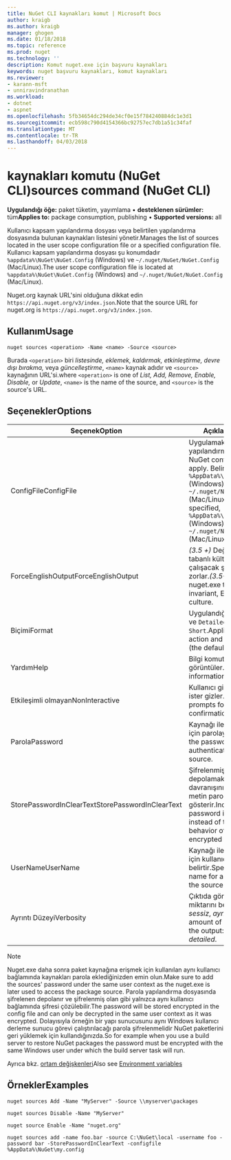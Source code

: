 ```yaml
---
title: NuGet CLI kaynakları komut | Microsoft Docs
author: kraigb
ms.author: kraigb
manager: ghogen
ms.date: 01/18/2018
ms.topic: reference
ms.prod: nuget
ms.technology: ''
description: Komut nuget.exe için başvuru kaynakları
keywords: nuget başvuru kaynakları, komut kaynakları
ms.reviewer:
- karann-msft
- unniravindranathan
ms.workload:
- dotnet
- aspnet
ms.openlocfilehash: 5fb34654dc294de34cf0e15f784240884dc1e3d1
ms.sourcegitcommit: ecb598c790d4154366bc92757ec7db1a51c34faf
ms.translationtype: MT
ms.contentlocale: tr-TR
ms.lasthandoff: 04/03/2018
---
```

# <a name="sources-command-nuget-cli"></a><span data-ttu-id="ee2e6-104">kaynakları komutu (NuGet CLI)</span><span class="sxs-lookup"><span data-stu-id="ee2e6-104">sources command (NuGet CLI)</span></span>

<span data-ttu-id="ee2e6-105">**Uygulandığı öğe:** paket tüketim, yayımlama &bullet; **desteklenen sürümler:** tüm</span><span class="sxs-lookup"><span data-stu-id="ee2e6-105">**Applies to:** package consumption, publishing &bullet; **Supported versions:** all</span></span>

<span data-ttu-id="ee2e6-106">Kullanıcı kapsam yapılandırma dosyası veya belirtilen yapılandırma dosyasında bulunan kaynakları listesini yönetir.</span><span class="sxs-lookup"><span data-stu-id="ee2e6-106">Manages the list of sources located in the user scope configuration file or a specified configuration file.</span></span> <span data-ttu-id="ee2e6-107">Kullanıcı kapsam yapılandırma dosyası şu konumdadır `%appdata%\NuGet\NuGet.Config` (Windows) ve `~/.nuget/NuGet/NuGet.Config` (Mac/Linux).</span><span class="sxs-lookup"><span data-stu-id="ee2e6-107">The user scope configuration file is located at `%appdata%\NuGet\NuGet.Config` (Windows) and `~/.nuget/NuGet/NuGet.Config` (Mac/Linux).</span></span>

<span data-ttu-id="ee2e6-108">Nuget.org kaynak URL'sini olduğuna dikkat edin `https://api.nuget.org/v3/index.json`.</span><span class="sxs-lookup"><span data-stu-id="ee2e6-108">Note that the source URL for nuget.org is `https://api.nuget.org/v3/index.json`.</span></span>

## <a name="usage"></a><span data-ttu-id="ee2e6-109">Kullanım</span><span class="sxs-lookup"><span data-stu-id="ee2e6-109">Usage</span></span>

```cli
nuget sources <operation> -Name <name> -Source <source>
```

<span data-ttu-id="ee2e6-110">Burada `<operation>` biri *listesinde, eklemek, kaldırmak, etkinleştirme, devre dışı bırakma,* veya *güncelleştirme*, `<name>` kaynak adıdır ve `<source>` kaynağının URL'si.</span><span class="sxs-lookup"><span data-stu-id="ee2e6-110">where `<operation>` is one of *List, Add, Remove, Enable, Disable,* or *Update*, `<name>` is the name of the source, and `<source>` is the source's URL.</span></span>

## <a name="options"></a><span data-ttu-id="ee2e6-111">Seçenekler</span><span class="sxs-lookup"><span data-stu-id="ee2e6-111">Options</span></span>

| <span data-ttu-id="ee2e6-112">Seçenek</span><span class="sxs-lookup"><span data-stu-id="ee2e6-112">Option</span></span> | <span data-ttu-id="ee2e6-113">Açıklama</span><span class="sxs-lookup"><span data-stu-id="ee2e6-113">Description</span></span> |
| --- | --- |
| <span data-ttu-id="ee2e6-114">ConfigFile</span><span class="sxs-lookup"><span data-stu-id="ee2e6-114">ConfigFile</span></span> | <span data-ttu-id="ee2e6-115">Uygulamak için NuGet yapılandırma dosyası.</span><span class="sxs-lookup"><span data-stu-id="ee2e6-115">The NuGet configuration file to apply.</span></span> <span data-ttu-id="ee2e6-116">Belirtilmezse, `%AppData%\NuGet\NuGet.Config` (Windows) veya `~/.nuget/NuGet/NuGet.Config` (Mac/Linux) kullanılır.</span><span class="sxs-lookup"><span data-stu-id="ee2e6-116">If not specified, `%AppData%\NuGet\NuGet.Config` (Windows) or `~/.nuget/NuGet/NuGet.Config` (Mac/Linux) is used.</span></span>|
| <span data-ttu-id="ee2e6-117">ForceEnglishOutput</span><span class="sxs-lookup"><span data-stu-id="ee2e6-117">ForceEnglishOutput</span></span> | <span data-ttu-id="ee2e6-118">*(3.5 +)*  Değişmez, İngilizce tabanlı kültürü kullanarak çalışacak şekilde nuget.exe zorlar.</span><span class="sxs-lookup"><span data-stu-id="ee2e6-118">*(3.5+)* Forces nuget.exe to run using an invariant, English-based culture.</span></span> |
| <span data-ttu-id="ee2e6-119">Biçimi</span><span class="sxs-lookup"><span data-stu-id="ee2e6-119">Format</span></span> | <span data-ttu-id="ee2e6-120">Uygulandığı öğe `list` eylem ve `Detailed` (varsayılan) veya `Short`.</span><span class="sxs-lookup"><span data-stu-id="ee2e6-120">Applies to the `list` action and can be `Detailed` (the default) or `Short`.</span></span> |
| <span data-ttu-id="ee2e6-121">Yardım</span><span class="sxs-lookup"><span data-stu-id="ee2e6-121">Help</span></span> | <span data-ttu-id="ee2e6-122">Bilgi komutu için yardımı görüntüler.</span><span class="sxs-lookup"><span data-stu-id="ee2e6-122">Displays help information for the command.</span></span> |
| <span data-ttu-id="ee2e6-123">Etkileşimli olmayan</span><span class="sxs-lookup"><span data-stu-id="ee2e6-123">NonInteractive</span></span> | <span data-ttu-id="ee2e6-124">Kullanıcı girişi veya onayı için ister gizler.</span><span class="sxs-lookup"><span data-stu-id="ee2e6-124">Suppresses prompts for user input or confirmations.</span></span> |
| <span data-ttu-id="ee2e6-125">Parola</span><span class="sxs-lookup"><span data-stu-id="ee2e6-125">Password</span></span> | <span data-ttu-id="ee2e6-126">Kaynağı ile kimlik doğrulaması için parolayı belirtir.</span><span class="sxs-lookup"><span data-stu-id="ee2e6-126">Specifies the password for authenticating with the source.</span></span> |
| <span data-ttu-id="ee2e6-127">StorePasswordInClearText</span><span class="sxs-lookup"><span data-stu-id="ee2e6-127">StorePasswordInClearText</span></span> | <span data-ttu-id="ee2e6-128">Şifrelenmiş biçimde depolamak varsayılan davranışını yerine şifresiz metin parolayı depolamak için gösterir.</span><span class="sxs-lookup"><span data-stu-id="ee2e6-128">Indicates to store the password in unencrypted text instead of the default behavior of storing an encrypted form.</span></span> |
| <span data-ttu-id="ee2e6-129">UserName</span><span class="sxs-lookup"><span data-stu-id="ee2e6-129">UserName</span></span> | <span data-ttu-id="ee2e6-130">Kaynağı ile kimlik doğrulaması için kullanıcı adını belirtir.</span><span class="sxs-lookup"><span data-stu-id="ee2e6-130">Specifies the user name for authenticating with the source.</span></span> |
| <span data-ttu-id="ee2e6-131">Ayrıntı Düzeyi</span><span class="sxs-lookup"><span data-stu-id="ee2e6-131">Verbosity</span></span> | <span data-ttu-id="ee2e6-132">Çıktıda görüntülenen ayrıntı miktarını belirtir: *normal*, *sessiz*, *ayrıntılı*.</span><span class="sxs-lookup"><span data-stu-id="ee2e6-132">Specifies the amount of detail displayed in the output: *normal*, *quiet*, *detailed*.</span></span> |

> [!Note]
> <span data-ttu-id="ee2e6-133">Nuget.exe daha sonra paket kaynağına erişmek için kullanılan aynı kullanıcı bağlamında kaynakları parola eklediğinizden emin olun.</span><span class="sxs-lookup"><span data-stu-id="ee2e6-133">Make sure to add the sources' password under the same user context as the nuget.exe is later used to access the package source.</span></span> <span data-ttu-id="ee2e6-134">Parola yapılandırma dosyasında şifrelenen depolanır ve şifrelenmiş olan gibi yalnızca aynı kullanıcı bağlamında şifresi çözülebilir.</span><span class="sxs-lookup"><span data-stu-id="ee2e6-134">The password will be stored encrypted in the config file and can only be decrypted in the same user context as it was encrypted.</span></span> <span data-ttu-id="ee2e6-135">Dolayısıyla örneğin bir yapı sunucusunu aynı Windows kullanıcı derleme sunucu görevi çalıştırılacağı parola şifrelenmelidir NuGet paketlerini geri yüklemek için kullandığınızda.</span><span class="sxs-lookup"><span data-stu-id="ee2e6-135">So for example when you use a build server to restore NuGet packages the password must be encrypted with the same Windows user under which  the build server task will run.</span></span>

<span data-ttu-id="ee2e6-136">Ayrıca bkz. [ortam değişkenleri](cli-ref-environment-variables.md)</span><span class="sxs-lookup"><span data-stu-id="ee2e6-136">Also see [Environment variables](cli-ref-environment-variables.md)</span></span>

## <a name="examples"></a><span data-ttu-id="ee2e6-137">Örnekler</span><span class="sxs-lookup"><span data-stu-id="ee2e6-137">Examples</span></span>

```cli
nuget sources Add -Name "MyServer" -Source \\myserver\packages

nuget sources Disable -Name "MyServer"

nuget source Enable -Name "nuget.org"

nuget sources add -name foo.bar -source C:\NuGet\local -username foo -password bar -StorePasswordInClearText -configfile %AppData%\NuGet\my.config
```
